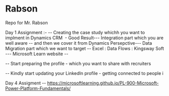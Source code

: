 # Rabson
Repo for Mr. Rabson


Day 1 Assignment :-
-- Creating the case study whichh you want to implment in Dynamics CRM  - Good Result--- Integration part which you are well aware -- and then we cover it from Dynamics Persepctive--- Data Migration part which we want to target -- Excel : Data Flows : Kingsway Soft
--- Microsoft Learn website -- 

-- Start preparing the profile - which you want to share with recruiters

-- Kindly start updating your LinkedIn profile - getting connected to people i


Day 4 Assigment -- 
https://microsoftlearning.github.io/PL-900-Microsoft-Power-Platform-Fundamentals/
